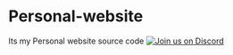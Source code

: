 # Personal-website
Its my Personal website source code 
[![Join us on Discord](https://discordapp.com/api/guilds/695742873588465734/widget.png?style=banner4)](https://discord.gg/yx2v7enzPd
)
